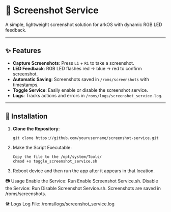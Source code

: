 # 📸 Screenshot Service

A simple, lightweight screenshot solution for arkOS with dynamic RGB LED feedback.

---

## ✨ Features

- **Capture Screenshots**: Press `L1` + `R1` to take a screenshot.
- **LED Feedback**: RGB LED flashes red → blue → red to confirm screenshot.
- **Automatic Saving**: Screenshots saved in `/roms/screenshots` with timestamps.
- **Toggle Service**: Easily enable or disable the screenshot service.
- **Logs**: Tracks actions and errors in `/roms/logs/screenshot_service.log`.

---

## 🚀 Installation

1. **Clone the Repository**:
   ```
   git clone https://github.com/yourusername/screenshot-service.git
   ```
2. Make the Script Executable:
   ```
   Copy the file to the /opt/system/Tools/
   chmod +x toggle_screenshot_service.sh
   ```
3. Reboot device and then run the app after it appears in that location.

📷 Usage
Enable the Service: Run Enable Screenshot Service.sh.
Disable the Service: Run Disable Screenshot Service.sh.
Screenshots are saved in /roms/screenshots.

🛠️ Logs 
Log File: /roms/logs/screenshot_service.log
